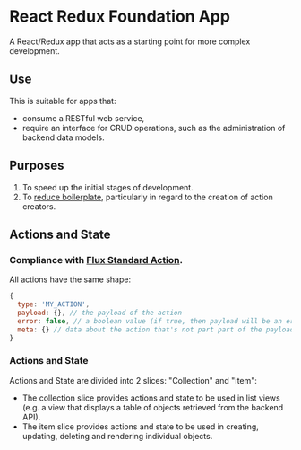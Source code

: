 # React Redux Foundation App

A React/Redux app that acts as a starting point for more complex development.

## Use
This is suitable for apps that:

* consume a RESTful web service,
* require an interface for CRUD operations, such as the administration of backend data models.

## Purposes

1) To speed up the initial stages of development.
2) To [reduce boilerplate](https://redux.js.org/recipes/reducing-boilerplate), particularly in regard to the creation of action creators. 

## Actions and State

### Compliance with [Flux Standard Action](https://github.com/redux-utilities/flux-standard-action).

All actions have the same shape:

```javascript
{
  type: 'MY_ACTION', 
  payload: {}, // the payload of the action
  error: false, // a boolean value (if true, then payload will be an error object)
  meta: {} // data about the action that's not part part of the payload itself
}
```

### Actions and State

Actions and State are divided into 2 slices: "Collection" and "Item":
 
 * The collection slice provides actions and state to be used in list views (e.g. a view that displays a table of objects retrieved from the backend API).
 * The item slice provides actions and state to be used in creating, updating, deleting and rendering individual objects.
 